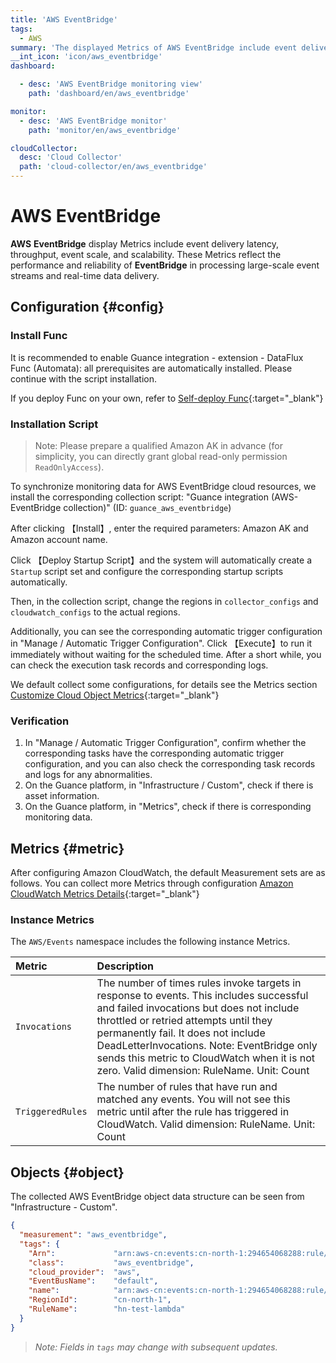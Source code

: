 ```yaml
---
title: 'AWS EventBridge'
tags: 
  - AWS
summary: 'The displayed Metrics of AWS EventBridge include event delivery latency, throughput, event scale, and scalability. These Metrics reflect the performance and reliability of EventBridge in processing large-scale event streams and real-time data delivery.'
__int_icon: 'icon/aws_eventbridge'
dashboard:

  - desc: 'AWS EventBridge monitoring view'
    path: 'dashboard/en/aws_eventbridge'

monitor:
  - desc: 'AWS EventBridge monitor'
    path: 'monitor/en/aws_eventbridge'

cloudCollector:
  desc: 'Cloud Collector'
  path: 'cloud-collector/en/aws_eventbridge'
---
```



<!-- markdownlint-disable MD025 -->
# AWS EventBridge
<!-- markdownlint-enable -->

**AWS** **EventBridge** display Metrics include event delivery latency, throughput, event scale, and scalability. These Metrics reflect the performance and reliability of **EventBridge** in processing large-scale event streams and real-time data delivery.


## Configuration {#config}

### Install Func

It is recommended to enable Guance integration - extension - DataFlux Func (Automata): all prerequisites are automatically installed. Please continue with the script installation.

If you deploy Func on your own, refer to [Self-deploy Func](https://func.guance.com/doc/script-market-guance-integration/){:target="_blank"}

### Installation Script

> Note: Please prepare a qualified Amazon AK in advance (for simplicity, you can directly grant global read-only permission `ReadOnlyAccess`).

To synchronize monitoring data for AWS EventBridge cloud resources, we install the corresponding collection script: "Guance integration (AWS-EventBridge collection)" (ID: `guance_aws_eventbridge`)

After clicking 【Install】, enter the required parameters: Amazon AK and Amazon account name.

Click 【Deploy Startup Script】and the system will automatically create a `Startup` script set and configure the corresponding startup scripts automatically.

Then, in the collection script, change the regions in `collector_configs` and `cloudwatch_configs` to the actual regions.

Additionally, you can see the corresponding automatic trigger configuration in "Manage / Automatic Trigger Configuration". Click 【Execute】to run it immediately without waiting for the scheduled time. After a short while, you can check the execution task records and corresponding logs.

We default collect some configurations, for details see the Metrics section [Customize Cloud Object Metrics](https://func.guance.com/doc/script-market-guance-aws-cloudwatch/){:target="_blank"}


### Verification

1. In "Manage / Automatic Trigger Configuration", confirm whether the corresponding tasks have the corresponding automatic trigger configuration, and you can also check the corresponding task records and logs for any abnormalities.
2. On the Guance platform, in "Infrastructure / Custom", check if there is asset information.
3. On the Guance platform, in "Metrics", check if there is corresponding monitoring data.

## Metrics {#metric}
After configuring Amazon CloudWatch, the default Measurement sets are as follows. You can collect more Metrics through configuration [Amazon CloudWatch Metrics Details](https://docs.aws.amazon.com/zh_cn/eventbridge/latest/userguide/eb-monitoring.html){:target="_blank"}

### Instance Metrics

The `AWS/Events` namespace includes the following instance Metrics.

| Metric                     | Description                                                         |
|:-----------------------| :----------------------------------------------------------- |
| `Invocations`          | The number of times rules invoke targets in response to events. This includes successful and failed invocations but does not include throttled or retried attempts until they permanently fail. It does not include DeadLetterInvocations. Note: EventBridge only sends this metric to CloudWatch when it is not zero. Valid dimension: RuleName. Unit: Count |
| `TriggeredRules`       | The number of rules that have run and matched any events. You will not see this metric until after the rule has triggered in CloudWatch. Valid dimension: RuleName. Unit: Count|
## Objects {#object}

The collected AWS EventBridge object data structure can be seen from "Infrastructure - Custom".

```json
{
  "measurement": "aws_eventbridge",
  "tags": {
    "Arn":             "arn:aws-cn:events:cn-north-1:294654068288:rule/hn-test-lambda",
    "class":           "aws_eventbridge",
    "cloud_provider":  "aws",
    "EventBusName":    "default",
    "name":            "arn:aws-cn:events:cn-north-1:294654068288:rule/hn-test-lambda",
    "RegionId":        "cn-north-1",
    "RuleName":        "hn-test-lambda"
  }
}
```

> *Note: Fields in `tags` may change with subsequent updates.*